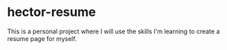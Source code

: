 # hector-resume

This is a personal project where I will use the skills I'm learning to create a resume page for myself.
